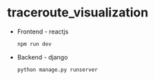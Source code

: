 # traceroute_visualization
* Frontend - reactjs
  ```sh
  npm run dev
  ```
  
* Backend - django
  ```sh
  python manage.py runserver
  ```
